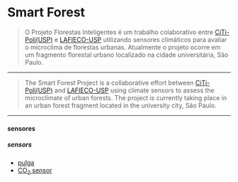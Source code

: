# Smart Forest 

>O Projeto Florestas Inteligentes é um trabalho colaborativo entre
[CiTi-Poli(USP)](https://www.lsi.usp.br/citi/) e [LAFIECO-USP](https://lafieco.ib.usp.br/)
utilizando sensores climáticos para avaliar o microclima de florestas urbanas.
Atualmente o projeto ocorre em um fragmento florestal urbano localizado na cidade universitária, São Paulo.

---
>The Smart Forest Project is a collaborative effort between 
[CiTi-Poli(USP)](https://www.lsi.usp.br/citi/) and [LAFIECO-USP](https://lafieco.ib.usp.br/) 
using climate sensors to assess the microclimate of urban forests. 
The project is currently taking place in an urban forest fragment located in the university city, São Paulo.

---

#### sensores 
##### sensors 

* [pulga](https://caninosloucos.org/pt/pulga-v2-pt/)
* [CO<sub>2</sub> sensor](https://www.mouser.com/ProductDetail/Sensirion/SCD30?qs=rrS6PyfT74fdywu4FxpYjQ%3D%3D&srsltid=AfmBOor3OL8C59_sZGS3TlNYT1-NUfhQceNQLViz_JEDC01B7H29gbrc) 



